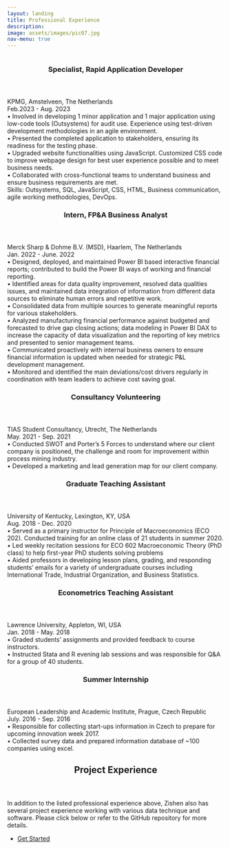 ```yaml
---
layout: landing
title: Professional Experience
description: 
image: assets/images/pic07.jpg
nav-menu: true
---
```

<!-- Two -->
<section id="two" class="spotlights">
	<section>
		<a href="generic.html" class="image">
			<img src="{% link assets/images/pic08.jpg %}" alt="" data-position="center center" />
		</a>
		</div>
	</section>
 <section>
		<a href class="image">
			<img src="{% link assets/images/low code.wepb %}" alt="" data-position="center center" />
		</a>
		<div class="content">
			<div class="inner"><header class="major">
					<h3>Specialist, Rapid Application Developer</h3>
				</header>
KPMG, Amstelveen, The Netherlands <br/>
Feb.2023 - Aug. 2023 <br/>
•	Involved in developing 1 minor application and 1 major application using low-code tools (Outsystems) for audit use. Experience using test-driven development methodologies in an agile environment.<br/>
•	Presented the completed application to stakeholders, ensuring its readiness for the testing phase.<br/>
•       Upgraded website functionalities using JavaScript. Customized CSS code to improve webpage design for best user experience possible and to meet business needs. <br/>
•       Collaborated with cross-functional teams to understand business and ensure business requirements are met.<br/>
Skills: Outsystems, SQL, JavaScript, CSS, HTML, Business communication, agile working methodologies, DevOps.
 
</div>
		</div>
</section>
<section>
		<a href class="image">
			<img src="{% link assets/images/pic08.jpg %}" alt="" data-position="center center" />
		</a>
		<div class="content">
			<div class="inner"><header class="major">
					<h3>Intern, FP&A Business Analyst</h3>
				</header>
Merck Sharp & Dohme B.V. (MSD), Haarlem, The Netherlands<br/> 
Jan. 2022 - June. 2022 <br/>
•	Designed, deployed, and maintained Power BI based interactive financial reports; contributed to build the Power BI ways of working and financial reporting.<br/>
•	Identified areas for data quality improvement, resolved data qualities issues, and maintained data integration  of information from different data sources to eliminate human errors and repetitive work. <br/>
•	Consolidated data from multiple sources to generate meaningful reports for various stakeholders.<br/>
•	Analyzed manufacturing financial performance against budgeted and forecasted to drive gap closing actions; data modeling in Power BI DAX to increase the capacity of data visualization and the reporting of key metrics and presented to senior management teams. <br/>
•	Communicated proactively with internal business owners to ensure financial information is updated when needed for strategic P&L development management.<br/>
•	Monitored and identified the main deviations/cost drivers regularly in coordination with team leaders to achieve cost saving goal.


</div>
		</div>
</section>
	
<section>
		<a href class="image">
			<img src="{% link assets/images/pic09.jpg %}" alt="" data-position="center center" />
		</a>
		<div class="content">
			<div class="inner"><header class="major">
					<h3>Consultancy Volunteering</h3>
				</header>
TIAS Student Consultancy, Utrecht, The Netherlands <br/>
May. 2021 - Sep. 2021 <br/>
•	Conducted SWOT and Porter’s 5 Forces to understand where our client company is positioned,  the challenge and room for improvement within process mining industry.<br/>
•	Developed a marketing and lead generation map for our client company.
 
</div>
		</div>
</section>

<section>
		<a href class="image">
			<img src="{% link assets/images/pic10.jpg %}" alt="" data-position="center center" />
		</a>
		<div class="content">
			<div class="inner"><header class="major">
					<h3>Graduate Teaching Assistant</h3>
				</header>
University of Kentucky, Lexington, KY, USA<br/>
Aug. 2018 - Dec. 2020 <br/>
•	Served as a primary instructor for Principle of Macroeconomics (ECO 202). Conducted training for an online class of 21 students in summer 2020. <br/>
•	Led weekly recitation sessions for ECO 602 Macroeconomic Theory (PhD class) to help first-year PhD students solving problems <br/>
•	Aided professors in developing lesson plans, grading, and responding students’ emails for a variety of undergraduate courses including International Trade, Industrial Organization, and Business Statistics.

 
</div>
		</div>
</section>
				
			
<section>
		<a href class="image">
			<img src="{% link assets/images/pic11.jpg %}" alt="" data-position="center center" />
		</a>
		<div class="content">
			<div class="inner"><header class="major">
					<h3>Econometrics Teaching Assistant</h3>
				</header>
Lawrence University, Appleton, WI, USA<br/>
Jan. 2018 - May. 2018 <br/>
•	Graded students’ assignments and provided feedback to course instructors.<br/>
•	Instructed Stata and R evening lab sessions and was responsible for Q&A for a group of 40 students.
 
</div>
		</div>
</section>
<section>
		<a href class="image">
			<img src="{% link assets/images/pic12.jpg %}" alt="" data-position="center center" />
		</a>
		<div class="content">
			<div class="inner"><header class="major">
					<h3>Summer Internship</h3>
				</header>
European Leadership and Academic Institute, Prague, Czech Republic <br/>
July. 2016 - Sep. 2016<br/>
•	Responsible for collecting start-ups information in Czech to prepare for upcoming innovation week 2017.<br/>
•	Collected survey data and prepared information database of ~100 companies using excel.

 
</div>
		</div>
</section>		

<!-- Three -->
<section id="three">
	<div class="inner">
		<header class="major">
			<h2>Project Experience</h2>
		</header>
		<p>In addition to the listed professional experience above, Zishen also has several project experience working  with various data technique and software. Please click below or refer to the GitHub repository for more details.</p>
		<ul class="actions">
			<li><a href="DProject Experience.html" class="button next">Get Started</a></li>
		</ul>
	</div>
</section>


